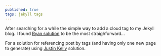 ```yaml
---
published: true
tags: jekyll tags
---
```


After searching for a while the simple way to add a cloud tag
to my Jekyll blog. I found [Ryan solution](https://dev.to/rpalo/jekyll-tags-the-easy-way) to be the most straighforward...

For a solution for referencing post by tags (and having only one new page to generate) using [Justin Kelly](https://justin.kelly.org.au/jekyll-tags-page/) solution.

